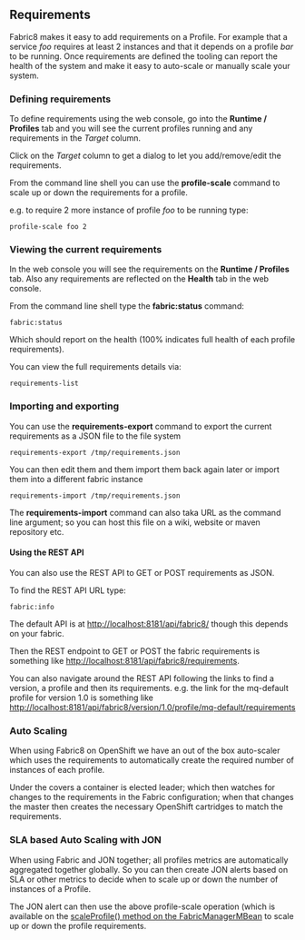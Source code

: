## Requirements

Fabric8 makes it easy to add requirements on a Profile. For example that a service _foo_ requires at least 2 instances and that it depends on a profile _bar_ to be running. Once requirements are defined the tooling can report the health of the system and make it easy to auto-scale or manually scale your system.

### Defining requirements

To define requirements using the web console, go into the **Runtime / Profiles** tab and you will see the current profiles running and any requirements in the _Target_ column.

Click on the _Target_ column to get a dialog to let you add/remove/edit the requirements.

From the command line shell you can use the **profile-scale** command to scale up or down the requirements for a profile.

e.g. to require 2 more instance of profile _foo_ to be running type:

    profile-scale foo 2

### Viewing the current requirements

In the web console you will see the requirements on the **Runtime / Profiles** tab. Also any requirements are reflected on the **Health** tab in the web console.

From the command line shell type the **fabric:status** command:

    fabric:status

Which should report on the health (100% indicates full health of each profile requirements).

You can view the full requirements details via:

    requirements-list

### Importing and exporting

You can use the **requirements-export** command to export the current requirements as a JSON file to the file system

    requirements-export /tmp/requirements.json

You can then edit them and them import them back again later or import them into a different fabric instance

    requirements-import /tmp/requirements.json

The **requirements-import** command can also taka URL as the command line argument; so you can host this file on a wiki, website or maven repository etc.

#### Using the REST API

You can also use the REST API to GET or POST requirements as JSON.

To find the REST API URL type:

    fabric:info

The default API is at [http://localhost:8181/api/fabric8/](http://localhost:8181/api/fabric8/) though this depends on your fabric.

Then the REST endpoint to GET or POST the fabric requirements is something like [http://localhost:8181/api/fabric8/requirements](http://localhost:8181/api/fabric8/requirements).

You can also navigate around the REST API following the links to find a version, a profile and then its requirements. e.g. the link for the mq-default profile for version 1.0 is something like [http://localhost:8181/api/fabric8/version/1.0/profile/mq-default/requirements](http://localhost:8181/api/fabric8/version/1.0/profile/mq-default/requirements)


### Auto Scaling

When using Fabric8 on OpenShift we have an out of the box auto-scaler which uses the requirements to automatically create the required number of instances of each profile.

Under the covers a container is elected leader; which then watches for changes to the requirements in the Fabric configuration; when that changes the master then creates the necessary OpenShift cartridges to match the requirements.

### SLA based Auto Scaling with JON

When using Fabric and JON together; all profiles metrics are automatically aggregated together globally. So you can then create JON alerts based on SLA or other metrics to decide when to scale up or down the number of instances of a Profile.

The JON alert can then use the above profile-scale operation (which is available on the [scaleProfile() method on the FabricManagerMBean](https://github.com/jboss-fuse/fuse/blob/master/fabric/fabric-core/src/main/java/io/fabric8/api/jmx/FabricManagerMBean.java#L223-223) to scale up or down the profile requirements.
